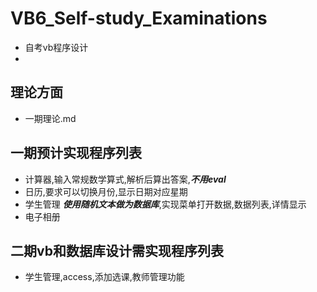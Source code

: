 # VB6_Self-study_Examinations
- 自考vb程序设计
- 

## 理论方面
- 一期理论.md

## 一期预计实现程序列表
- 计算器,输入常规数学算式,解析后算出答案,***不用eval***
- 日历,要求可以切换月份,显示日期对应星期
- 学生管理 ***使用随机文本做为数据库***,实现菜单打开数据,数据列表,详情显示
- 电子相册

## 二期vb和数据库设计需实现程序列表
- 学生管理,access,添加选课,教师管理功能
